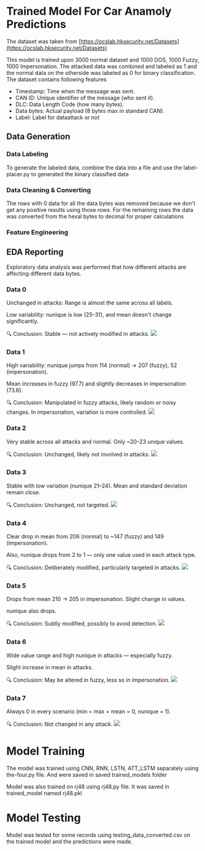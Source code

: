 # Trained Model For Car Anamoly Predictions
The dataset was taken from [https://ocslab.hksecurity.net/Datasets](https://ocslab.hksecurity.net/Datasets)

This model is trained upon 3000 normal dataset and 1000 DOS, 1000 Fuzzy, 1000 Impersonation. The attacked data was combined and labeled as 1 and the normal data on the otherside was labeled as 0 for binary classification. 
The dataset contains following features
- Timestamp: Time when the message was sent.
- CAN ID: Unique identifier of the message (who sent it).
- DLC: Data Length Code (how many bytes).
- Data bytes: Actual payload (8 bytes max in standard CAN).
- Label: Label for dataattack or not

## Data Generation
### Data Labeling
To generate the labeled data, combine the data into a file and use the label-placer.py to generated the binary classified data

### Data Cleaning & Converting
The rows with 0 data for all the data bytes was removed because we don't get any positive results using those rows. 
For the remaining rows the data was converted from the hexal bytes to decimal for proper calculations

### Feature Engineering

## EDA Reporting
Exploratory data analysis was performed that how different attacks are affecting different data bytes. 

### Data 0
Unchanged in attacks: Range is almost the same across all labels.

Low variability: nunique is low (25–31), and mean doesn't change significantly.

🔍 Conclusion: Stable — not actively modified in attacks.
![](./kde-filtered/Data0.png)

### Data 1
High variability: nunique jumps from 114 (normal) → 207 (fuzzy), 52 (impersonation).

Mean increases in fuzzy (97.7) and slightly decreases in impersonation (73.6).

🔍 Conclusion: Manipulated in fuzzy attacks, likely random or noisy changes. In impersonation, variation is more controlled.
![](./kde-filtered/Data1.png)

### Data 2
Very stable across all attacks and normal. Only ~20–23 unique values.

🔍 Conclusion: Unchanged, likely not involved in attacks.
![](./kde-filtered/Data2.png)

### Data 3
Stable with low variation (nunique 21–24). Mean and standard deviation remain close.

🔍 Conclusion: Unchanged, not targeted.
![](./kde-filtered/Data3.png)

### Data 4
Clear drop in mean from 206 (normal) to ~147 (fuzzy) and 149 (impersonation).

Also, nunique drops from 2 to 1 — only one value used in each attack type.

🔍 Conclusion: Deliberately modified, particularly targeted in attacks.
![](./kde-filtered/Data4.png)

### Data 5
Drops from mean 210 → 205 in impersonation. Slight change in values.

nunique also drops.

🔍 Conclusion: Subtly modified, possibly to avoid detection.
![](./kde-filtered/Data5.png)

### Data 6
Wide value range and high nunique in attacks — especially fuzzy.

Slight increase in mean in attacks.

🔍 Conclusion: May be altered in fuzzy, less so in impersonation.
![](./kde-filtered/Data6.png)

### Data 7
Always 0 in every scenario (min = max = mean = 0, nunique = 1).

🔍 Conclusion: Not changed in any attack.
![](./kde-filtered/Data7.png)


# Model Training
The model was trained using CNN, RNN, LSTN, ATT_LSTM separately using the-four.py file. And were saved in saved trained_models folder

Model was also trained on rj48 using rj48.py file. It was saved in trained_model named rj48.pkl

# Model Testing
Model was tested for some records using testing_data_converted.csv on the trained model and the predictions were made.







